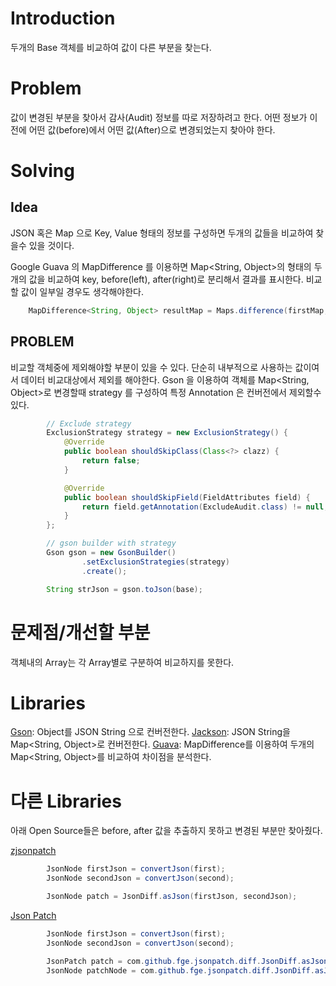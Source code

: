 # Introduction
두개의 Base 객체를 비교하여 값이 다른 부분을 찾는다.

# Problem
값이 변경된 부분을 찾아서 감사(Audit) 정보를 따로 저장하려고 한다. 어떤 정보가 이전에 어떤 값(before)에서 어떤 값(After)으로 변경되었는지 찾아야 한다.

# Solving
## Idea
JSON 혹은 Map 으로 Key, Value 형태의 정보를 구성하면 두개의 값들을 비교하여 찾을수 있을 것이다.

Google Guava 의 MapDifference 를 이용하면 Map<String, Object>의 형태의 두개의 값을 비교하여 key, before(left), after(right)로 분리해서 결과를 표시한다.
비교할 값이 일부일 경우도 생각해야한다.
```java
    MapDifference<String, Object> resultMap = Maps.difference(firstMap, secondMap);
```

## PROBLEM 
비교할 객체중에 제외해야할 부분이 있을 수 있다. 단순히 내부적으로 사용하는 값이여서 데이터 비교대상에서 제외를 해야한다.
Gson 을 이용하여 객체를 Map<String, Object>로 변경할때 strategy 를 구성하여 특정 Annotation 은 컨버전에서 제외할수 있다.  

```java
		// Exclude strategy
		ExclusionStrategy strategy = new ExclusionStrategy() {
			@Override
			public boolean shouldSkipClass(Class<?> clazz) {
				return false;
			}

			@Override
			public boolean shouldSkipField(FieldAttributes field) {
				return field.getAnnotation(ExcludeAudit.class) != null;
			}
		};

		// gson builder with strategy
		Gson gson = new GsonBuilder()
				.setExclusionStrategies(strategy)
				.create();

		String strJson = gson.toJson(base);
```


# 문제점/개선할 부분
객체내의 Array는 각 Array별로 구분하여 비교하지를 못한다. 


# Libraries
[Gson](https://github.com/google/gson): Object를 JSON String 으로 컨버전한다.
[Jackson](https://github.com/FasterXML/jackson): JSON String을 Map<String, Object>로 컨버전한다.
[Guava](https://github.com/google/guava): MapDifference를 이용하여 두개의 Map<String, Object>를 비교하여 차이점을 분석한다.


# 다른 Libraries
아래 Open Source들은 before, after 값을 추출하지 못하고 변경된 부분만 찾아줬다.

[zjsonpatch](https://github.com/flipkart-incubator/zjsonpatch)
```java
		JsonNode firstJson = convertJson(first);
        JsonNode secondJson = convertJson(second);

		JsonNode patch = JsonDiff.asJson(firstJson, secondJson);
```
[Json Patch](https://github.com/java-json-tools/json-patch)
```java
		JsonNode firstJson = convertJson(first);
		JsonNode secondJson = convertJson(second);

		JsonPatch patch = com.github.fge.jsonpatch.diff.JsonDiff.asJsonPatch(firstJson, secondJson);
		JsonNode patchNode = com.github.fge.jsonpatch.diff.JsonDiff.asJson(firstJson, secondJson);
```
